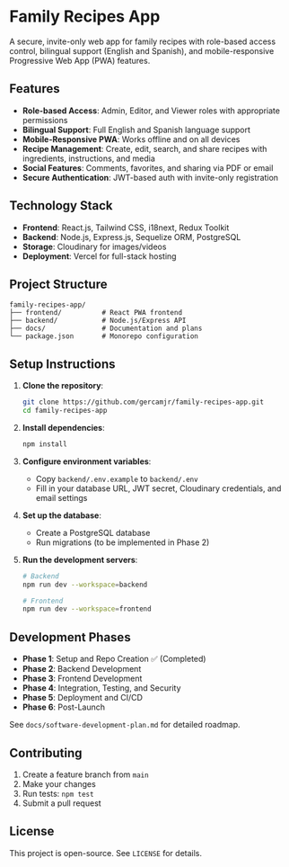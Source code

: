 # Family Recipes App

A secure, invite-only web app for family recipes with role-based access control, bilingual support (English and Spanish), and mobile-responsive Progressive Web App (PWA) features.

## Features

- **Role-based Access**: Admin, Editor, and Viewer roles with appropriate permissions
- **Bilingual Support**: Full English and Spanish language support
- **Mobile-Responsive PWA**: Works offline and on all devices
- **Recipe Management**: Create, edit, search, and share recipes with ingredients, instructions, and media
- **Social Features**: Comments, favorites, and sharing via PDF or email
- **Secure Authentication**: JWT-based auth with invite-only registration

## Technology Stack

- **Frontend**: React.js, Tailwind CSS, i18next, Redux Toolkit
- **Backend**: Node.js, Express.js, Sequelize ORM, PostgreSQL
- **Storage**: Cloudinary for images/videos
- **Deployment**: Vercel for full-stack hosting

## Project Structure

```
family-recipes-app/
├── frontend/          # React PWA frontend
├── backend/           # Node.js/Express API
├── docs/              # Documentation and plans
└── package.json       # Monorepo configuration
```

## Setup Instructions

1. **Clone the repository**:

   ```bash
   git clone https://github.com/gercamjr/family-recipes-app.git
   cd family-recipes-app
   ```

2. **Install dependencies**:

   ```bash
   npm install
   ```

3. **Configure environment variables**:
   - Copy `backend/.env.example` to `backend/.env`
   - Fill in your database URL, JWT secret, Cloudinary credentials, and email settings

4. **Set up the database**:
   - Create a PostgreSQL database
   - Run migrations (to be implemented in Phase 2)

5. **Run the development servers**:

   ```bash
   # Backend
   npm run dev --workspace=backend

   # Frontend
   npm run dev --workspace=frontend
   ```

## Development Phases

- **Phase 1**: Setup and Repo Creation ✅ (Completed)
- **Phase 2**: Backend Development
- **Phase 3**: Frontend Development
- **Phase 4**: Integration, Testing, and Security
- **Phase 5**: Deployment and CI/CD
- **Phase 6**: Post-Launch

See `docs/software-development-plan.md` for detailed roadmap.

## Contributing

1. Create a feature branch from `main`
2. Make your changes
3. Run tests: `npm test`
4. Submit a pull request

## License

This project is open-source. See `LICENSE` for details.
